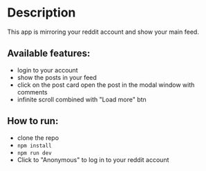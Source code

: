 # Description

This app is mirroring your reddit account and show your main feed.

## Available features:
- login to your account
- show the posts in your feed
- click on the post card open the post in the modal window with comments
- infinite scroll combined with "Load more" btn

## How to run:
- clone the repo
- `npm install`
- `npm run dev`
- Click to "Anonymous" to log in to your reddit account
